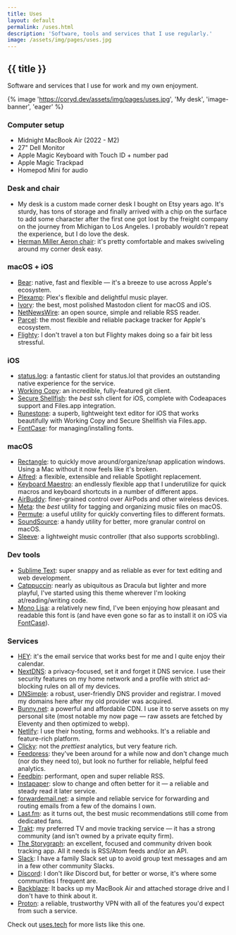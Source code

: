 ```yaml
---
title: Uses
layout: default
permalink: /uses.html
description: 'Software, tools and services that I use regularly.'
image: /assets/img/pages/uses.jpg
---
```

<h2 class="page-header">{{ title }}</h2>

Software and services that I use for work and my own enjoyment.

{% image 'https://coryd.dev/assets/img/pages/uses.jpg', 'My desk', 'image-banner', 'eager' %}

<h3>Computer setup</h3>

- Midnight MacBook Air (2022 - M2)
- 27" Dell Monitor
- Apple Magic Keyboard with Touch ID + number pad
- Apple Magic Trackpad
- Homepod Mini for audio

<h3>Desk and chair</h3>

- My desk is a custom made corner desk I bought on Etsy years ago. It's sturdy, has tons of storage and finally arrived with a chip on the surface to add some character after the first one got lost by the freight company on the journey from Michigan to Los Angeles. I probably _wouldn't_ repeat the experience, but I do love the desk.
- [Herman Miller Aeron chair](https://www.hermanmiller.com/products/seating/office-chairs/aeron-chairs/): it's pretty comfortable and makes swiveling around my corner desk easy.

<h3>macOS + iOS</h3>

- [Bear](https://bear.app): native, fast and flexible — it's a breeze to use across Apple's ecosystem.
- [Plexamp](https://www.plex.tv/plexamp/): Plex's flexible and delightful music player.
- [Ivory](https://tapbots.com/ivory/): the best, most polished Mastodon client for macOS and iOS.
- [NetNewsWire](https://netnewswire.com): an open source, simple and reliable RSS reader.
- [Parcel](https://parcelapp.net): the most flexible and reliable package tracker for Apple's ecosystem.
- [Flighty](https://flightyapp.com): I don't travel a ton but Flighty makes doing so a fair bit less stressful.

<h3>iOS</h3>

- [status.log](https://apps.apple.com/us/app/status-log/id6444921793): a fantastic client for status.lol that provides an outstanding native experience for the service.
- [Working Copy](https://workingcopy.app): an incredible, fully-featured git client.
- [Secure Shellfish](https://secureshellfish.app): the *best* ssh client for iOS, complete with Codeapaces support and Files.app integration.
- [Runestone](https://runestone.app): a superb, lightweight text editor for iOS that works beautifully with Working Copy and Secure Shellfish via Files.app.
- [FontCase](https://apps.apple.com/us/app/fontcase-manage-your-type/id1205074470): for managing/installing fonts.

<h3>macOS</h3>

- [Rectangle](https://rectangleapp.com): to quickly move around/organize/snap application windows. Using a Mac without it now feels like it's broken.
- [Alfred](https://alfredapp.com): a flexible, extensible and reliable Spotlight replacement.
- [Keyboard Maestro](https://www.keyboardmaestro.com): an endlessly flexible app that I underutilize for quick macros and keyboard shortcuts in a number of different apps.
- [AirBuddy](https://v2.airbuddy.app): finer-grained control over AirPods and other wireless devices.
- [Meta](https://www.nightbirdsevolve.com/meta): the _best_ utility for tagging and organizing music files on macOS.
- [Permute](https://software.charliemonroe.net/permute): a useful utility for quickly converting files to different formats.
- [SoundSource](https://rogueamoeba.com/soundsource): a handy utility for better, more granular control on macOS.
- [Sleeve](https://replay.software/sleeve): a lightweight music controller (that also supports scrobbling).

<h3>Dev tools</h3>

- [Sublime Text](https://www.sublimetext.com): super snappy and as reliable as ever for text editing and web development.
- [Catppuccin](https://github.com/catppuccin): nearly as ubiquitous as Dracula but lighter and more playful, I've started using this theme wherever I'm looking at/reading/writing code.
- [Mono Lisa](https://monolisa.dev): a relatively new find, I've been enjoying how pleasant and readable this font is (and have even gone so far as to install it on iOS via [FontCase](https://apps.apple.com/us/app/fontcase-manage-your-type/id1205074470)).

<h3>Services</h3>

- [HEY](https://hey.com): it's the email service that works best for me and I quite enjoy their calendar.
- <a onclick="clicky?.log('/uses','NextDNS referral', 'click')" href="https://nextdns.io/?from=m56mt3z6">NextDNS</a>: a privacy-focused, set it and forget it DNS service. I use their security features on my home network and a profile with strict ad-blocking rules on all of my devices.
- <a onclick="clicky?.log('/uses','DNSimple referral', 'click')" href="https://dnsimple.com/r/3a7cbb9e15df8f">DNSimple</a>: a robust, user-friendly DNS provider and registrar. I moved my domains here after my old provider was acquired.
- <a onclick="clicky?.log('/uses','Bunny.net referral', 'click')" href="https://bunny.net?ref=revw3mehej">Bunny.net</a>: a powerful and affordable CDN. I use it to serve assets on my personal site (most notable my now page — raw assets are fetched by Eleventy and then optimized to webp).
- [Netlify](https://netlify.com): I use their hosting, forms and webhooks. It's a reliable and feature-rich platform.
- <a onclick="clicky?.log('/uses', 'Clicky referral', 'click')" href="https://clicky.com/101449513">Clicky</a>: not the *prettiest* analytics, but very feature rich.
- <a onclick="clicky?.log('/uses','Feedpress referral', 'click')" href="https://feedpress.com/?affid=34370">Feedpress</a>: they've been around for a while now and don't change much (nor do they need to), but look no further for reliable, helpful feed analytics.
- [Feedbin](https://feedbin.com): performant, open and super reliable RSS.
- [Instapaper](https://instapaper.com): slow to change and often better for it — a reliable and steady read it later service.
- [forwardemail.net](https://forwardemail.net): a simple and reliable service for forwarding and routing emails from a few of the domains I own.
- [Last.fm](https://last.fm): as it turns out, the best music recommendations still come from dedicated fans.
- [Trakt](https://trakt.tv): my preferred TV and movie tracking service — it has a strong community (and isn't owned by a private equity firm).
- [The Storygraph](https://thestorygraph.com): an excellent, focused and community driven book tracking app. All it needs is RSS/Atom feeds and/or an API.
- [Slack](http://slack.com): I have a family Slack set up to avoid group text messages and am in a few other community Slacks.
- [Discord](http://discord.com): I don't _like_ Discord but, for better or worse, it's where some communities I frequent are.
- [Backblaze](https://backblaze.com): It backs up my MacBook Air and attached storage drive and I don't have to think about it.
- <a onclick="clicky?.log('/uses','Proton referral', 'click')" href="https://pr.tn/ref/X775YX40Z50G">Proton</a>: a reliable, trustworthy VPN with all of the features you'd expect from such a service.

Check out [uses.tech](https://uses.tech) for more lists like this one.
